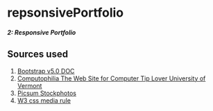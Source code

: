 # repsonsivePortfolio
##### 2: Responsive Portfolio

## Sources used
1. [Bootstrap v5.0 DOC](https://getbootstrap.com/docs/5.0/getting-started/introduction/)
2. [Computophilia The Web Site for Computer Tip Lover University of Vermont](https://www.uvm.edu/~bnelson/computer/html/html.html)
3. [Picsum Stockphotos ](https://picsum.photos/images)
4. [W3 css media rule](https://www.w3schools.com/cssref/css3_pr_mediaquery.asp)
